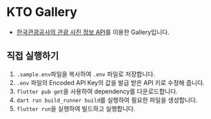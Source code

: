 # KTO Gallery

* [한국관광공사의 관광 사진 정보 API](https://www.data.go.kr/data/15101914/openapi.do)를 이용한 Gallery입니다.

## 직접 실행하기

1. `.sample.env`파일을 복사하여 `.env` 파일로 저장합니다.
2. `.env` 파일의 Encoded API Key의 값을 발급 받은 API 키로 수정해 줍니다.
3. `flutter pub get`을 사용하여 dependency를 다운로드합니다.
4. `dart run build_runner build`를 실행하여 필요한 파일을 생성합니다.
5. `flutter run`을 실행하여 빌드하고 실행합니다.
